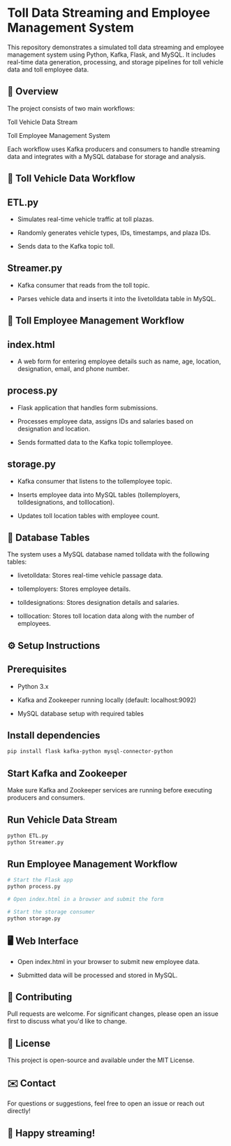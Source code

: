 # Toll Data Streaming and Employee Management System

This repository demonstrates a simulated toll data streaming and employee management system using Python, Kafka, Flask, and MySQL. It includes real-time data generation, processing, and storage pipelines for toll vehicle data and toll employee data.

## 📄 Overview

The project consists of two main workflows:

Toll Vehicle Data Stream

Toll Employee Management System

Each workflow uses Kafka producers and consumers to handle streaming data and integrates with a MySQL database for storage and analysis.

## 🚧 Toll Vehicle Data Workflow

## ETL.py

- Simulates real-time vehicle traffic at toll plazas.

- Randomly generates vehicle types, IDs, timestamps, and plaza IDs.

- Sends data to the Kafka topic toll.

## Streamer.py

- Kafka consumer that reads from the toll topic.

- Parses vehicle data and inserts it into the livetolldata table in MySQL.

## 👷 Toll Employee Management Workflow

## index.html

- A web form for entering employee details such as name, age, location, designation, email, and phone number.

## process.py

- Flask application that handles form submissions.

- Processes employee data, assigns IDs and salaries based on designation and location.

- Sends formatted data to the Kafka topic tollemployee.

## storage.py

- Kafka consumer that listens to the tollemployee topic.

- Inserts employee data into MySQL tables (tollemployers, tolldesignations, and tolllocation).

- Updates toll location tables with employee count.

## 💾 Database Tables

The system uses a MySQL database named tolldata with the following tables:

- livetolldata: Stores real-time vehicle passage data.

- tollemployers: Stores employee details.

- tolldesignations: Stores designation details and salaries.

- tolllocation: Stores toll location data along with the number of employees.

## ⚙️ Setup Instructions

## Prerequisites

- Python 3.x

- Kafka and Zookeeper running locally (default: localhost:9092)

- MySQL database setup with required tables

## Install dependencies
```bash
pip install flask kafka-python mysql-connector-python
```
## Start Kafka and Zookeeper

Make sure Kafka and Zookeeper services are running before executing producers and consumers.

## Run Vehicle Data Stream
```bash
python ETL.py
python Streamer.py
```
## Run Employee Management Workflow
```bash
# Start the Flask app
python process.py

# Open index.html in a browser and submit the form

# Start the storage consumer
python storage.py
```
## 🖥️ Web Interface

- Open index.html in your browser to submit new employee data.

- Submitted data will be processed and stored in MySQL.

## 💬 Contributing

Pull requests are welcome. For significant changes, please open an issue first to discuss what you'd like to change.

## 📄 License

This project is open-source and available under the MIT License.

## ✉️ Contact

For questions or suggestions, feel free to open an issue or reach out directly!

## 🚦 Happy streaming!
